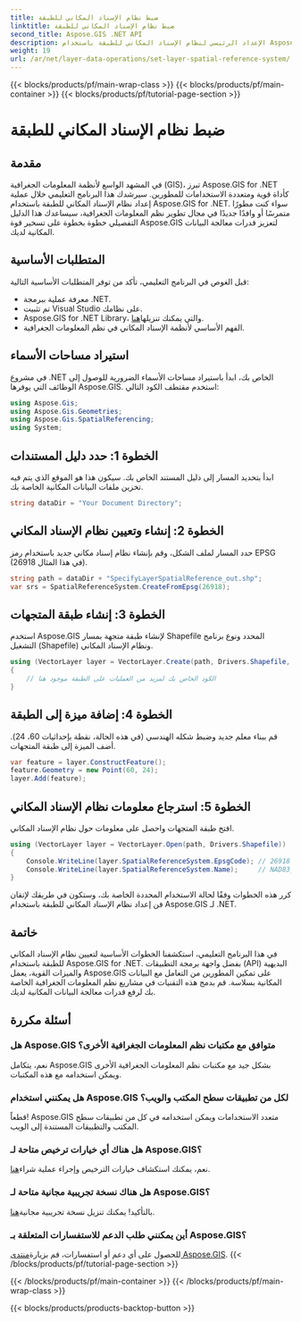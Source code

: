 ```yaml
---
title: ضبط نظام الإسناد المكاني للطبقة
linktitle: ضبط نظام الإسناد المكاني للطبقة
second_title: Aspose.GIS .NET API
description: الإعداد الرئيسي لنظام الإسناد المكاني للطبقة باستخدام Aspose.GIS لـ .NET. ارفع مستوى مشاريع نظم المعلومات الجغرافية الخاصة بك من خلال هذا البرنامج التعليمي خطوة بخطوة.
weight: 19
url: /ar/net/layer-data-operations/set-layer-spatial-reference-system/
---
```


{{< blocks/products/pf/main-wrap-class >}}
{{< blocks/products/pf/main-container >}}
{{< blocks/products/pf/tutorial-page-section >}}

# ضبط نظام الإسناد المكاني للطبقة

## مقدمة
في المشهد الواسع لأنظمة المعلومات الجغرافية (GIS)، تبرز Aspose.GIS for .NET كأداة قوية ومتعددة الاستخدامات للمطورين. سيرشدك هذا البرنامج التعليمي خلال عملية إعداد نظام الإسناد المكاني للطبقة باستخدام Aspose.GIS for .NET. سواء كنت مطورًا متمرسًا أو وافدًا جديدًا في مجال تطوير نظم المعلومات الجغرافية، سيساعدك هذا الدليل التفصيلي خطوة بخطوة على تسخير قوة Aspose.GIS لتعزيز قدرات معالجة البيانات المكانية لديك.
## المتطلبات الأساسية
قبل الغوص في البرنامج التعليمي، تأكد من توفر المتطلبات الأساسية التالية:
- معرفة عملية ببرمجة .NET.
- تم تثبيت Visual Studio على نظامك.
-  Aspose.GIS for .NET Library، والتي يمكنك تنزيلها[هنا](https://releases.aspose.com/gis/net/).
- الفهم الأساسي لأنظمة الإسناد المكاني في نظم المعلومات الجغرافية.
## استيراد مساحات الأسماء
في مشروع .NET الخاص بك، ابدأ باستيراد مساحات الأسماء الضرورية للوصول إلى الوظائف التي يوفرها Aspose.GIS. استخدم مقتطف الكود التالي:
```csharp
using Aspose.Gis;
using Aspose.Gis.Geometries;
using Aspose.Gis.SpatialReferencing;
using System;
```
## الخطوة 1: حدد دليل المستندات
ابدأ بتحديد المسار إلى دليل المستند الخاص بك. سيكون هذا هو الموقع الذي يتم فيه تخزين ملفات البيانات المكانية الخاصة بك.
```csharp
string dataDir = "Your Document Directory";
```
## الخطوة 2: إنشاء وتعيين نظام الإسناد المكاني
حدد المسار لملف الشكل، وقم بإنشاء نظام إسناد مكاني جديد باستخدام رمز EPSG (26918 في هذا المثال).
```csharp
string path = dataDir + "SpecifyLayerSpatialReference_out.shp";
var srs = SpatialReferenceSystem.CreateFromEpsg(26918);
```
## الخطوة 3: إنشاء طبقة المتجهات
استخدم Aspose.GIS لإنشاء طبقة متجهة بمسار Shapefile المحدد ونوع برنامج التشغيل (Shapefile) ونظام الإسناد المكاني.
```csharp
using (VectorLayer layer = VectorLayer.Create(path, Drivers.Shapefile, srs))
{
    // الكود الخاص بك لمزيد من العمليات على الطبقة موجود هنا
}
```
## الخطوة 4: إضافة ميزة إلى الطبقة
قم ببناء معلم جديد وضبط شكله الهندسي (في هذه الحالة، نقطة بإحداثيات 60، 24). أضف الميزة إلى طبقة المتجهات.
```csharp
var feature = layer.ConstructFeature();
feature.Geometry = new Point(60, 24);
layer.Add(feature);
```
## الخطوة 5: استرجاع معلومات نظام الإسناد المكاني
افتح طبقة المتجهات واحصل على معلومات حول نظام الإسناد المكاني.
```csharp
using (VectorLayer layer = VectorLayer.Open(path, Drivers.Shapefile))
{
    Console.WriteLine(layer.SpatialReferenceSystem.EpsgCode); // 26918
    Console.WriteLine(layer.SpatialReferenceSystem.Name);     // NAD83_UTM_zone_18N
}
```
كرر هذه الخطوات وفقًا لحالة الاستخدام المحددة الخاصة بك، وستكون في طريقك لإتقان فن إعداد نظام الإسناد المكاني للطبقة باستخدام Aspose.GIS لـ .NET.
## خاتمة
في هذا البرنامج التعليمي، استكشفنا الخطوات الأساسية لتعيين نظام الإسناد المكاني للطبقة باستخدام Aspose.GIS for .NET. بفضل واجهة برمجة التطبيقات (API) البديهية والميزات القوية، يعمل Aspose.GIS على تمكين المطورين من التعامل مع البيانات المكانية بسلاسة. قم بدمج هذه التقنيات في مشاريع نظم المعلومات الجغرافية الخاصة بك لرفع قدرات معالجة البيانات المكانية لديك.
## أسئلة مكررة
### هل Aspose.GIS متوافق مع مكتبات نظم المعلومات الجغرافية الأخرى؟
نعم، يتكامل Aspose.GIS بشكل جيد مع مكتبات نظم المعلومات الجغرافية الأخرى ويمكن استخدامه مع هذه المكتبات.
### هل يمكنني استخدام Aspose.GIS لكل من تطبيقات سطح المكتب والويب؟
قطعاً! Aspose.GIS متعدد الاستخدامات ويمكن استخدامه في كل من تطبيقات سطح المكتب والتطبيقات المستندة إلى الويب.
### هل هناك أي خيارات ترخيص متاحة لـ Aspose.GIS؟
 نعم، يمكنك استكشاف خيارات الترخيص وإجراء عملية شراء[هنا](https://purchase.aspose.com/buy).
### هل هناك نسخة تجريبية مجانية متاحة لـ Aspose.GIS؟
 بالتأكيد! يمكنك تنزيل نسخة تجريبية مجانية[هنا](https://releases.aspose.com/).
### أين يمكنني طلب الدعم للاستفسارات المتعلقة بـ Aspose.GIS؟
 للحصول على أي دعم أو استفسارات، قم بزيارة[منتدى Aspose.GIS](https://forum.aspose.com/c/gis/33).
{{< /blocks/products/pf/tutorial-page-section >}}

{{< /blocks/products/pf/main-container >}}
{{< /blocks/products/pf/main-wrap-class >}}

{{< blocks/products/products-backtop-button >}}
